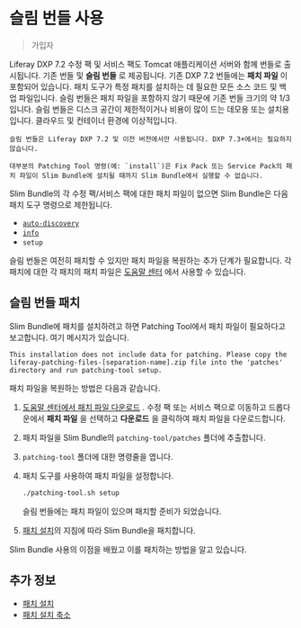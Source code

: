 # 슬림 번들 사용

> 가입자

Liferay DXP 7.2 수정 팩 및 서비스 팩도 Tomcat 애플리케이션 서버와 함께 번들로 출시됩니다. 기존 번들 및 **슬림 번들** 로 제공됩니다. 기존 DXP 7.2 번들에는 **패치 파일** 이 포함되어 있습니다. 패치 도구가 특정 패치를 설치하는 데 필요한 모든 소스 코드 및 백업 파일입니다. 슬림 번들은 패치 파일을 포함하지 않기 때문에 기존 번들 크기의 약 1/3입니다. 슬림 번들은 디스크 공간이 제한적이거나 비용이 많이 드는 데모용 또는 설치용입니다. 클라우드 및 컨테이너 환경에 이상적입니다.

```{important}
슬림 번들은 Liferay DXP 7.2 및 이전 버전에서만 사용됩니다. DXP 7.3+에서는 필요하지 않습니다.
```

```{warning}
대부분의 Patching Tool 명령(예: `install`)은 Fix Pack 또는 Service Pack의 패치 파일이 Slim Bundle에 설치될 때까지 Slim Bundle에서 실행할 수 없습니다.
```

Slim Bundle의 각 수정 팩/서비스 팩에 대한 패치 파일이 없으면 Slim Bundle은 다음 패치 도구 명령으로 제한됩니다.

* [`auto-discovery`](../../reference/configuring-the-patching-tool.md)
* [`info`](../../reference/getting-patch-information.md)
* `setup`

슬림 번들은 여전히 패치할 수 있지만 패치 파일을 복원하는 추가 단계가 필요합니다. 각 패치에 대한 각 패치의 패치 파일은 [도움말 센터](https://customer.liferay.com/downloads) 에서 사용할 수 있습니다.

## 슬림 번들 패치

Slim Bundle에 패치를 설치하려고 하면 Patching Tool에서 패치 파일이 필요하다고 보고합니다. 여기 메시지가 있습니다.

```
This installation does not include data for patching. Please copy the
liferay-patching-files-[separation-name].zip file into the 'patches'
directory and run patching-tool setup.
```

패치 파일을 복원하는 방법은 다음과 같습니다.

1. [도움말 센터에서 패치 파일 다운로드](https://customer.liferay.com/downloads) . 수정 팩 또는 서비스 팩으로 이동하고 드롭다운에서 **패치 파일** 을 선택하고 **다운로드** 을 클릭하여 패치 파일을 다운로드합니다.

1. 패치 파일을 Slim Bundle의 `patching-tool/patches` 폴더에 추출합니다.

1. `patching-tool` 폴더에 대한 명령줄을 엽니다.

1. 패치 도구를 사용하여 패치 파일을 설정합니다.

    ```bash
    ./patching-tool.sh setup
    ```

    슬림 번들에는 패치 파일이 있으며 패치할 준비가 되었습니다.

1. [패치 설치](../installing-patches-for-dxp-7-3-and-earlier.md)의 지침에 따라 Slim Bundle을 패치합니다.

Slim Bundle 사용의 이점을 배웠고 이를 패치하는 방법을 알고 있습니다.

## 추가 정보

* [패치 설치](../installing-patches-for-dxp-7-3-and-earlier.md)
* [패치 설치 축소](./slimming-down-patched-installations.md)

